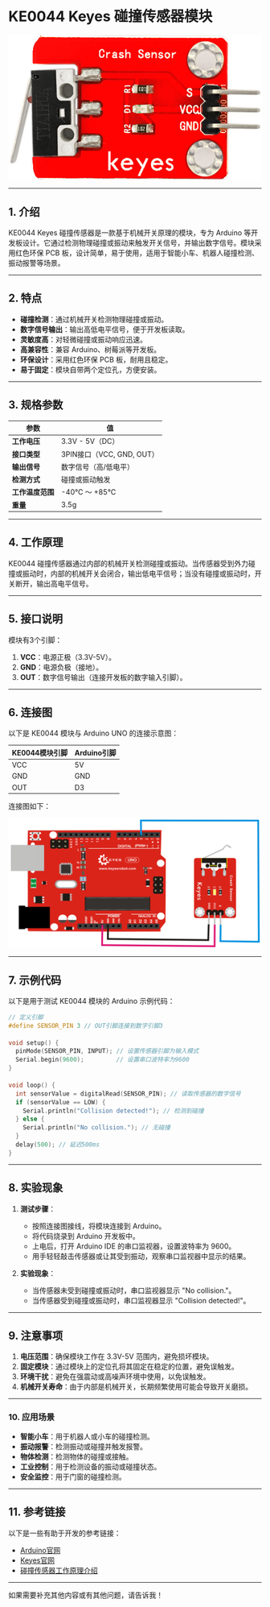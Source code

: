 # KE0044 Keyes 碰撞传感器模块

![image-20250312160348776](media/image-20250312160348776.png)

---

## **1. 介绍**

KE0044 Keyes 碰撞传感器是一款基于机械开关原理的模块，专为 Arduino 等开发板设计。它通过检测物理碰撞或振动来触发开关信号，并输出数字信号。模块采用红色环保 PCB 板，设计简单，易于使用，适用于智能小车、机器人碰撞检测、振动报警等场景。

---

## **2. 特点**

- **碰撞检测**：通过机械开关检测物理碰撞或振动。
- **数字信号输出**：输出高低电平信号，便于开发板读取。
- **灵敏度高**：对轻微碰撞或振动响应迅速。
- **高兼容性**：兼容 Arduino、树莓派等开发板。
- **环保设计**：采用红色环保 PCB 板，耐用且稳定。
- **易于固定**：模块自带两个定位孔，方便安装。

---

## **3. 规格参数**

| 参数            | 值                     |
|-----------------|------------------------|
| **工作电压**    | 3.3V - 5V（DC）        |
| **接口类型**    | 3PIN接口（VCC, GND, OUT） |
| **输出信号**    | 数字信号（高/低电平）  |
| **检测方式**    | 碰撞或振动触发         |
| **工作温度范围**| -40℃ ～ +85℃          |
| **重量**        | 3.5g                   |

---

## **4. 工作原理**

KE0044 碰撞传感器通过内部的机械开关检测碰撞或振动。当传感器受到外力碰撞或振动时，内部的机械开关会闭合，输出低电平信号；当没有碰撞或振动时，开关断开，输出高电平信号。

---

## **5. 接口说明**

模块有3个引脚：
1. **VCC**：电源正极（3.3V-5V）。
2. **GND**：电源负极（接地）。
3. **OUT**：数字信号输出（连接开发板的数字输入引脚）。

---

## **6. 连接图**

以下是 KE0044 模块与 Arduino UNO 的连接示意图：

| KE0044模块引脚 | Arduino引脚 |
| -------------- | ----------- |
| VCC            | 5V          |
| GND            | GND         |
| OUT            | D3          |

连接图如下：

![image-20250312160405865](media/image-20250312160405865.png)

---

## **7. 示例代码**

以下是用于测试 KE0044 模块的 Arduino 示例代码：

```cpp
// 定义引脚
#define SENSOR_PIN 3 // OUT引脚连接到数字引脚3

void setup() {
  pinMode(SENSOR_PIN, INPUT); // 设置传感器引脚为输入模式
  Serial.begin(9600);         // 设置串口波特率为9600
}

void loop() {
  int sensorValue = digitalRead(SENSOR_PIN); // 读取传感器的数字信号
  if (sensorValue == LOW) {
    Serial.println("Collision detected!"); // 检测到碰撞
  } else {
    Serial.println("No collision."); // 无碰撞
  }
  delay(500); // 延迟500ms
}
```

---

## **8. 实验现象**

1. **测试步骤**：
   - 按照连接图接线，将模块连接到 Arduino。
   - 将代码烧录到 Arduino 开发板中。
   - 上电后，打开 Arduino IDE 的串口监视器，设置波特率为 9600。
   - 用手轻轻敲击传感器或让其受到振动，观察串口监视器中显示的结果。

2. **实验现象**：
   - 当传感器未受到碰撞或振动时，串口监视器显示 "No collision."。
   - 当传感器受到碰撞或振动时，串口监视器显示 "Collision detected!"。

---

## **9. 注意事项**

1. **电压范围**：确保模块工作在 3.3V-5V 范围内，避免损坏模块。
2. **固定模块**：通过模块上的定位孔将其固定在稳定的位置，避免误触发。
3. **环境干扰**：避免在强震动或高噪声环境中使用，以免误触发。
4. **机械开关寿命**：由于内部是机械开关，长期频繁使用可能会导致开关磨损。

---

### **10. 应用场景**
- **智能小车**：用于机器人或小车的碰撞检测。
- **振动报警**：检测振动或碰撞并触发报警。
- **物体检测**：检测物体的碰撞或接触。
- **工业控制**：用于检测设备的振动或碰撞状态。
- **安全监控**：用于门窗的碰撞检测。

---

## **11. 参考链接**

以下是一些有助于开发的参考链接：
- [Arduino官网](https://www.arduino.cc/)
- [Keyes官网](http://www.keyes-robot.com/)
- [碰撞传感器工作原理介绍](https://en.wikipedia.org/wiki/Vibration_sensor)

---

如果需要补充其他内容或有其他问题，请告诉我！
